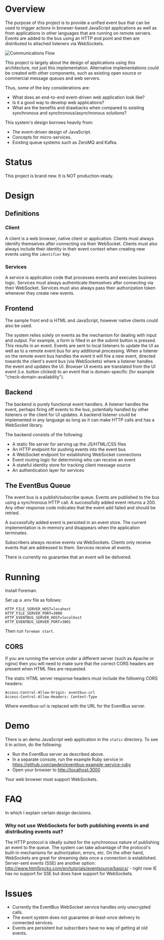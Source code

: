 # Overview

The purpose of this project is to provide a unified event bus that can be used to trigger actions in browser-based JavaScript applications as well as from applications in other languages that are running on remote servers. Events are added to the bus using an HTTP end point and then are distributed to attached listeners via WebSockets.

![Communications Flow](http://cl.ly/image/2i3Q2z0e2U3e/communications.png)

This project is largely about the design of applications using this architecture, not just this implementation. Alternative implementations could be created with other components, such as existing open source or commercial message queues and web servers.

Thus, some of the key considerations are:

* What does an end-to-end event-driven web application look like?
* Is it a good way to develop web applications?
* What are the benefits and drawbacks when compared to existing synchronous and synchronous/asynchronous solutions?

This system's design borrows heavily from:

* The event-driven design of JavaScript.
* Concepts for micro-services.
* Existing queue systems such as ZeroMQ and Kafka.

# Status

This project is brand new. It is NOT production-ready.

# Design

## Definitions

### Client

A client is a web browser, native client or application. Clients must always identify themselves after connecting via their WebSocket. Clients must also always include their identity in their event context when creating new events using the `identifier` key.

### Services

A service is application code that processes events and executes business logic. Services must always authenticate themselves after connecting via their WebSocket. Services must also always pass their authorization token whenever they create new events.

## Frontend

The sample front end is HTML and JavaScript, however native clients could also be used.

The system relies solely on events as the mechanism for dealing with input and output. For example, a form is filled in an the submit button is pressed. This results in an event. Events are sent to local listeners to update the UI as well as to a remote event bus for any additional processing. When a listener on the remote event bus handles the event it will fire a new event, directed towards the client's event bus (via WebSockets) where a listener handles the event and updates the UI. Browser UI events are translated from the UI event (i.e. button clicked) to an event that is domain-specific (for example "check-domain-availability").

## Backend

The backend is purely functional event handlers. A listener handles the event, perhaps firing off events to the bus, potentially handled by other listeners or the client for UI updates. A backend listener could be implemented in any language as long as it can make HTTP calls and has a WebSocket library.

The backend consists of the following:

* A static file server for serving up the JS/HTML/CSS files
* An HTTP endpoint for pushing events into the event bus
* A WebSocket endpoint for establishing WebSocket connections
* Event routing logic for determining who can receive an event
* A stateful identity store for tracking client message source
* An authentication layer for services

## The EventBus Queue

The event bus is a publish/subscribe queue. Events are published to the bus using a synchronous HTTP call. A successfully added event returns a 200. Any other response code indicates that the event add failed and should be retried.

A successfully added event is persisted in an event store. The current implementation is in-memory and disappears when the application terminates.

Subscribers always receive events via WebSockets. Clients only receive events that are addressed to them. Services receive all events.

There is currently no guarantee that an event will be delivered.

# Running

Install Foreman.

Set up a .env file as follows:

```
HTTP_FILE_SERVER_HOST=locahost
HTTP_FILE_SERVER_PORT=3000
HTTP_EVENTBUS_SERVER_HOST=localhost
HTTP_EVENTBUS_SERVER_PORT=3001
```

Then run `foreman start`.

## CORS

If you are running the service under a different server (such as Apache or nginx) then you will need to make sure that the correct CORS headers are present when HTML files are requested.

The static HTML server response headers must include the following CORS headers:

```
Access-Control-Allow-Origin: eventbus-url
Access-Control-Allow-Headers: Content-Type
```

Where eventbus-url is replaced with the URL for the EventBus server.

# Demo

There is an demo JavaScript web application in the `static` directory. To see it in action, do the following:

* Run the EventBus server as described above.
* In a separate console, run the example Ruby service in https://github.com/aeden/eventbus-example-service-ruby
* Open your browser to [http://localhost:3000](http://localhost:3000)

Your web browser must support WebSockets.

# FAQ

In which I explain certain design decisions.

### Why not use WebSockets for both publishing events in and distributing events out?

The HTTP protocol is ideally suited for the synchronous nature of publishing an event to the queue. The system can take advantage of the protocol's built-in mechanisms for authorization, errors, etc. On the other hand, WebSockets are great for streaming data once a connection is established. Server-sent events (SSE) are another option: http://www.html5rocks.com/en/tutorials/eventsource/basics/ - right now IE has no support for SSE but does have support for WebSockets.

# Issues

* Currently the EventBus WebSocket service handles only unecrypted calls.
* The event system does not guarantee at-least-once delivery to connected services.
* Events are persistent but subscribers have no way of getting at old events.
